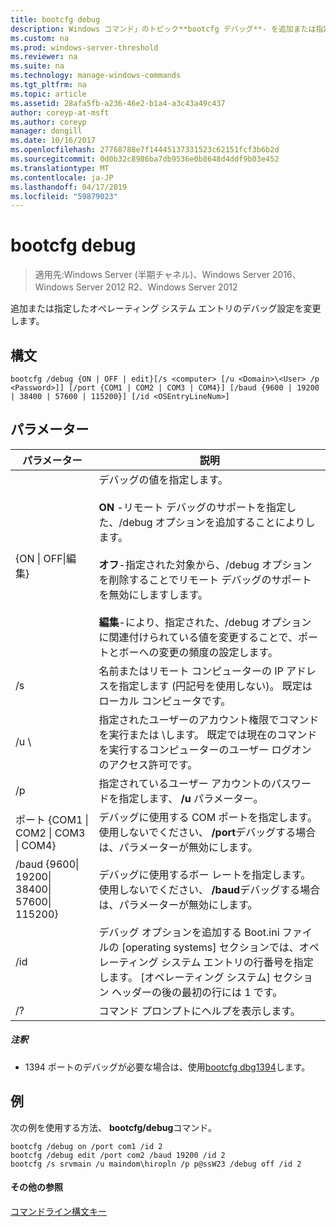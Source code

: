 ```yaml
---
title: bootcfg debug
description: Windows コマンド」のトピック**bootcfg デバッグ**- を追加または指定したオペレーティング システム エントリのデバッグ設定を変更します。
ms.custom: na
ms.prod: windows-server-threshold
ms.reviewer: na
ms.suite: na
ms.technology: manage-windows-commands
ms.tgt_pltfrm: na
ms.topic: article
ms.assetid: 28afa5fb-a236-46e2-b1a4-a3c43a49c437
author: coreyp-at-msft
ms.author: coreyp
manager: dongill
ms.date: 10/16/2017
ms.openlocfilehash: 27768788e7f14445137331523c62151fcf3b6b2d
ms.sourcegitcommit: 0d0b32c8986ba7db9536e0b8648d4ddf9b03e452
ms.translationtype: MT
ms.contentlocale: ja-JP
ms.lasthandoff: 04/17/2019
ms.locfileid: "59879023"
---
```

# <a name="bootcfg-debug"></a>bootcfg debug

>適用先:Windows Server (半期チャネル)、Windows Server 2016、Windows Server 2012 R2、Windows Server 2012

追加または指定したオペレーティング システム エントリのデバッグ設定を変更します。

## <a name="syntax"></a>構文
```
bootcfg /debug {ON | OFF | edit}[/s <computer> [/u <Domain>\<User> /p <Password>]] [/port {COM1 | COM2 | COM3 | COM4}] [/baud {9600 | 19200 | 38400 | 57600 | 115200}] [/id <OSEntryLineNum>]
```
## <a name="parameters"></a>パラメーター
|パラメーター|説明|
|-------|--------|
|{ON &#124; OFF&#124;編集}|デバッグの値を指定します。<br /><br />**ON** -リモート デバッグのサポートを指定した、/debug オプションを追加することにより<OSEntryLineNum>します。<br /><br />**オフ**-指定された対象から、/debug オプションを削除することでリモート デバッグのサポートを無効にします<OSEntryLineNum>します。<br /><br />**編集**-により、指定された、/debug オプションに関連付けられている値を変更することで、ポートとボーへの変更の頻度の設定<OSEntryLineNum>します。|
|/s <computer>|名前またはリモート コンピューターの IP アドレスを指定します (円記号を使用しない)。 既定はローカル コンピュータです。|
|/u <Domain>\\<User>|指定されたユーザーのアカウント権限でコマンドを実行<User>または<Domain> \\<User>します。 既定では現在のコマンドを実行するコンピューターのユーザー ログオンのアクセス許可です。|
|/p <Password>|指定されているユーザー アカウントのパスワードを指定します、 **/u** パラメーター。|
|ポート {COM1 &#124; COM2 &#124; COM3 &#124; COM4}|デバッグに使用する COM ポートを指定します。 使用しないでください、 **/port**デバッグする場合は、パラメーターが無効にします。|
|/baud {9600&#124; 19200&#124; 38400&#124; 57600&#124; 115200}|デバッグに使用するボー レートを指定します。 使用しないでください、 **/baud**デバッグする場合は、パラメーターが無効にします。|
|/id <OSEntryLineNum>|デバッグ オプションを追加する Boot.ini ファイルの [operating systems] セクションでは、オペレーティング システム エントリの行番号を指定します。 [オペレーティング システム] セクション ヘッダーの後の最初の行には 1 です。|
|/?|コマンド プロンプトにヘルプを表示します。|
##### <a name="remarks"></a>注釈
-   1394 ポートのデバッグが必要な場合は、使用[bootcfg dbg1394](bootcfg-dbg1394.md)します。
## <a name="BKMK_examples"></a>例
次の例を使用する方法、 **bootcfg/debug**コマンド。
```
bootcfg /debug on /port com1 /id 2 
bootcfg /debug edit /port com2 /baud 19200 /id 2 
bootcfg /s srvmain /u maindom\hiropln /p p@ssW23 /debug off /id 2
```
#### <a name="additional-references"></a>その他の参照
[コマンドライン構文キー](command-line-syntax-key.md)
